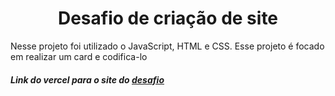 <h1 align="center">Desafio de criação de site</h1>

<p>Nesse projeto foi utilizado o JavaScript, HTML e CSS. Esse projeto é focado em realizar um card e codifica-lo</p>

<h5>
   Link do vercel para o site do <a href="https://atividade-desafio-gcsi-guilherme.vercel.app/">desafio</a>
</h5>
